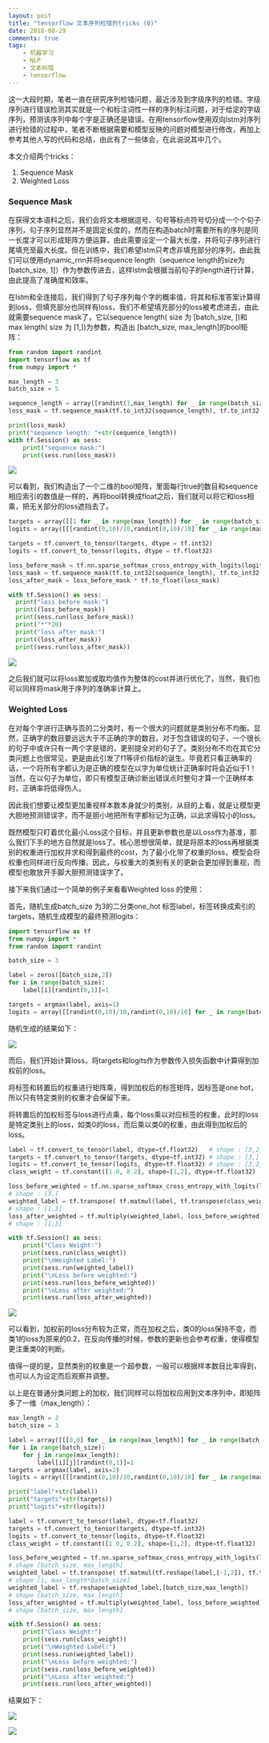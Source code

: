 ```yaml
---
layout: post
title: "tensorflow 文本序列检错的tricks (0)"
date: 2018-08-29
comments: true
tags: 
	- 机器学习
	- NLP
	- 文本纠错
	- tensorflow
---
```


这一大段时期，笔者一直在研究序列检错问题，最近涉及到字级序列的检错。字级序列进行错误检测其实就是一个和标注词性一样的序列标注问题，对于给定的字级序列，预测该序列中每个字是正确还是错误。在用tensorflow使用双向lstm对序列进行检错的过程中，笔者不断根据需要和模型反映的问题对模型进行修改，再加上参考其他人写的代码和总结，由此有了一些体会，在此说说其中几个。

本文介绍两个tricks：

1.  Sequence Mask
2.  Weighted Loss

<!-- more -->

### Sequence Mask

在获得文本语料之后，我们会将文本根据逗号、句号等标点符号切分成一个个句子序列，句子序列显然并不是固定长度的，然而在构造batch时需要所有的序列是同一长度才可以形成矩阵方便运算，由此需要设定一个最大长度，并将句子序列进行尾填充至最大长度。但在训练中，我们希望lstm只考虑非填充部分的序列，由此我们可以使用dynamic_rnn并将sequence length（sequence length的size为[batch_size, 1]）作为参数传进去，这样lstm会根据当前句子的length进行计算，由此提高了准确度和效率。

在lstm和全连接后，我们得到了句子序列每个字的概率值，将其和标准答案计算得到loss，但填充部分也同样有loss，我们不希望填充部分的loss被考虑进去，由此就需要sequence mask了，它以sequence length( size 为 [batch_size, ])和max length( size 为 [1,])为参数，构造出 [batch_size, max_length]的bool矩阵：

```python
from random import randint
import tensorflow as tf
from numpy import *

max_length = 3
batch_size = 5

sequence_length = array([randint(1,max_length) for _ in range(batch_size)])
loss_mask = tf.sequence_mask(tf.to_int32(sequence_length), tf.to_int32(max_length))

print(loss_mask)
print("sequence length: "+str(sequence_length))
with tf.Session() as sess:
	print("sequence mask:")
	print(sess.run(loss_mask))
```

![](http://ot1c7ttzm.bkt.clouddn.com/tf_trick_smask0.png)

可以看到，我们构造出了一个二维的bool矩阵，里面每行true的数目和sequence相应索引的数值是一样的，再将bool转换成float之后，我们就可以将它和loss相乘，把无关部分的loss遮挡去了。

```python
targets = array([[1 for _ in range(max_length)] for _ in range(batch_size)])
logits = array([[[randint(0,10)/10,randint(0,10)/10] for _ in range(max_length)] for _ in range(batch_size)])

targets = tf.convert_to_tensor(targets, dtype = tf.int32)
logits = tf.convert_to_tensor(logits, dtype = tf.float32)

loss_before_mask = tf.nn.sparse_softmax_cross_entropy_with_logits(logits=logits, labels=targets)
loss_mask = tf.sequence_mask(tf.to_int32(sequence_length), tf.to_int32(max_length))
loss_after_mask = loss_before_mask * tf.to_float(loss_mask)

with tf.Session() as sess:
  print("loss before mask:")
  print((loss_before_mask))
  print(sess.run(loss_before_mask))
  print("*"*20)
  print("loss after mask:")
  print((loss_after_mask))
  print(sess.run(loss_after_mask))
```

![](http://ot1c7ttzm.bkt.clouddn.com/tf_trick_smask1.png)

之后我们就可以将loss累加或取均值作为整体的cost并进行优化了，当然，我们也可以同样将mask用于序列的准确率计算上。



### Weighted Loss

在对每个字进行正确与否的二分类时，有一个很大的问题就是类别分布不均衡。显然，正确字的数目要远远大于不正确的字的数目。对于包含错误的句子，一个很长的句子中或许只有一两个字是错的，更别提全对的句子了。类别分布不均在其它分类问题上也很常见，更是由此引发了f1等评价指标的诞生。毕竟若只看正确率的话，一个将所有字都认为是正确的模型在以字为单位统计正确率时将会近似于1！当然，在以句子为单位，即只有模型正确诊断出错误点时整句才算一个正确样本时，正确率将低得伤人。

因此我们想要让模型更加重视样本数本身就少的类别，从目的上看，就是让模型更大胆地预测错误字，而不是胆小地把所有字都标记为正确，以此求得较小的loss。

既然模型只盯着优化最小Loss这个目标，并且更新参数也是以Loss作为基准，那么我们下手的地方自然就是loss了。核心思想很简单，就是将原本的loss再根据类别的权重进行加权并求和得到最终的cost，为了最小化带了权重的loss，模型会将权重也同样进行反向传播。因此，与权重大的类别有关的更新会更加得到重视，而模型也敢放开手脚大胆预测错误字了。

接下来我们通过一个简单的例子来看看Weighted loss 的使用：

首先，随机生成batch_size 为3的二分类one_hot 标签label，标签转换成索引的targets，随机生成模型的最终预测logits：

```python
import tensorflow as tf
from numpy import *
from random import randint

batch_size = 3

label = zeros([batch_size,2])
for i in range(batch_size):
	label[i][randint(0,1)]=1

targets = argmax(label, axis=1)
logits = array([[randint(0,10)/10,randint(0,10)/10] for _ in range(batch_size)])
```

随机生成的结果如下：

![](http://ot1c7ttzm.bkt.clouddn.com/tf_csc_trick0_result0.png)

而后，我们开始计算loss，将targets和logits作为参数传入损失函数中计算得到加权前的loss。

将标签和转置后的权重进行矩阵乘，得到加权后的标签矩阵，因标签是one hot，所以只有特定类别的权重才会保留下来。

将转置后的加权标签与loss进行点乘，每个loss乘以对应标签的权重，此时的loss是特定类别上的loss，如类0的loss，而后乘以类0的权重，由此得到加权后的loss。

```python
label = tf.convert_to_tensor(label, dtype=tf.float32)	# shape : [3,2]
targets = tf.convert_to_tensor(targets, dtype=tf.int32)	# shape : [3,]
logits = tf.convert_to_tensor(logits, dtype=tf.float32)	# shape : [3,2]
class_weight = tf.constant([1.0, 0.2], shape=[1,2], dtype=tf.float32)  # shape : [1,2]

loss_before_weighted = tf.nn.sparse_softmax_cross_entropy_with_logits(logits = logits, labels=targets)
# shape : [3,]
weighted_label = tf.transpose( tf.matmul(label, tf.transpose(class_weight)) )	
# shape : [1,3]
loss_after_weighted = tf.multiply(weighted_label, loss_before_weighted)	
# shape : [1,3]

with tf.Session() as sess:
	print("Class Weight:")
	print(sess.run(class_weight))
	print("\nWeighted Label:")
	print(sess.run(weighted_label))
	print("\nLoss before weighted:")
	print(sess.run(loss_before_weighted))
	print("\nLoss after weighted:")
	print(sess.run(loss_after_weighted))

```

![](http://ot1c7ttzm.bkt.clouddn.com/tf_csc_trick0_result1.png)

可以看到，加权前的loss分布较为正常，而在加权之后，类0的loss保持不变，而类1的loss为原来的0.2，在反向传播的时候，参数的更新也会参考权重，使得模型更注重类0的判断。

值得一提的是，显然类别的权重是一个超参数，一般可以根据样本数目比率得到，也可以人为设定而后观察并调整。

以上是在普通分类问题上的加权，我们同样可以将加权应用到文本序列中，即矩阵多了一维（max_length）：

```python
max_length = 2
batch_size = 3

label = array([[[0,0] for _ in range(max_length)] for _ in range(batch_size)])
for i in range(batch_size):
	for j in range(max_length):
		label[i][j][randint(0,1)]=1
targets = argmax(label, axis=2)
logits = array([[[randint(0,10)/10,randint(0,10)/10] for _ in range(max_length)] for _ in range(batch_size)])

print("label"+str(label))
print("targets"+str(targets))
print("logits"+str(logits))

label = tf.convert_to_tensor(label, dtype=tf.float32)
targets = tf.convert_to_tensor(targets, dtype=tf.int32)
logits = tf.convert_to_tensor(logits, dtype=tf.float32)
class_weight = tf.constant([1.0, 0.2], shape=[1,2], dtype=tf.float32)

loss_before_weighted = tf.nn.sparse_softmax_cross_entropy_with_logits(logits = logits, labels=targets)
# shape [batch_size, max_length]
weighted_label = tf.transpose( tf.matmul(tf.reshape(label,[-1,2]), tf.transpose(class_weight)) ) 
# shape [1, max_length*batch_size]
weighted_label = tf.reshape(weighted_label,[batch_size,max_length])
# shape [batch_size, max_length]
loss_after_weighted = tf.multiply(weighted_label, loss_before_weighted)
# shape [batch_size, max_length]

with tf.Session() as sess:
	print("Class Weight:")
	print(sess.run(class_weight))
	print("\nWeighted Label:")
	print(sess.run(weighted_label))
	print("\nLoss before weighted:")
	print(sess.run(loss_before_weighted))
	print("\nLoss after weighted:")
	print(sess.run(loss_after_weighted))

```

结果如下：

![](http://ot1c7ttzm.bkt.clouddn.com/tf_csc_trick0_result2.png)

![](http://ot1c7ttzm.bkt.clouddn.com/tf_csc_trick0_result3.png)







